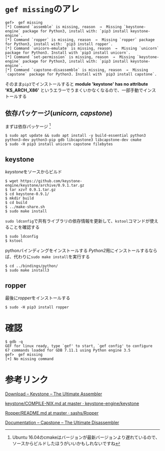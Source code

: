 <!-- TITLE: gef missingの解決 -->
<!-- SUBTITLE: A quick summary of Missing -->

# `gef missing`のアレ

```console
gef>  gef missing
[*] Command `assemble` is missing, reason  →  Missing `keystone-engine` package for Python3, install with: `pip3 install keystone-engine`.
[*] Command `ropper` is missing, reason  →  Missing `ropper` package for Python3, install with: `pip3 install ropper`.
[*] Command `unicorn-emulate` is missing, reason  →  Missing `unicorn` package for Python3. Install with `pip3 install unicorn`.
[*] Command `set-permission` is missing, reason  →  Missing `keystone-engine` package for Python3, install with: `pip3 install keystone-engine`.
[*] Command `capstone-disassemble` is missing, reason  →  Missing `capstone` package for Python3. Install with `pip3 install capstone`.
```

そのまま`pip3`でインストールすると **module 'keystone' has no attribute 'KS_ARCH_X86'** というエラーでうまくいかなくなるので、一部手動でインストールする

## 依存パッケージ(*unicorn, capstone*)

まずは依存パッケージ [^10]

```console
$ sudo apt update && sudo apt install -y build-essential python3 python3-dev python3-pip gdb libcapstone3 libcapstone-dev cmake
$ sudo -H pip3 install unicorn capstone filebytes
```

## keystone

*keystone*をソースからビルド

```console
$ wget https://github.com/keystone-engine/keystone/archive/0.9.1.tar.gz
$ tar xzvf 0.9.1.tar.gz 
$ cd keystone-0.9.1/
$ mkdir build
$ cd build
$ ../make-share.sh
$ sudo make install
```

`sudo ldconfig`で共有ライブラリの依存情報を更新して、`kstool`コマンドが使えることを確認する

```console
$ sudo ldconfig
$ kstool 
```

pythonバインディングをインストールする
*Python2*用にインストールするならば、代わりに`sudo make install`を実行する

```console
$ cd ../bindings/python/
$ sudo make install3
```

## ropper

最後に*ropper*をインストールする

```console
$ sudo -H pip3 install ropper
```

# 確認

```console
$ gdb -q
GEF for linux ready, type `gef' to start, `gef config' to configure
67 commands loaded for GDB 7.11.1 using Python engine 3.5
gef>  gef missing
[+] No missing command
```

# 参考リンク

[Download – Keystone – The Ultimate Assembler](http://www.keystone-engine.org/download/)

[keystone/COMPILE-NIX.md at master · keystone-engine/keystone](https://github.com/keystone-engine/keystone/blob/master/docs/COMPILE-NIX.md)

[Ropper/README.md at master · sashs/Ropper](https://github.com/sashs/Ropper/blob/master/README.md)

[Documentation – Capstone – The Ultimate Disassembler](https://www.capstone-engine.org/documentation.html)

[^10]: Ubuntu 16.04のcmakeはバージョンが最新バージョンより遅れているので、ソースからビルドしたほうがいいかもしれないですね
